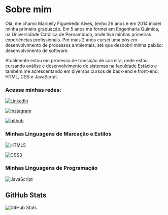 
# Sobre mim

Olá, me chamo Marcelly Figueiredo Alves, tenho 26 anos e em 2014 iniciei minha primeira graduação. Em 5 anos me formei em Engenharia Química, na Universidade Católica de Pernambuco, onde tive minhas primeiras experiências profissionais. Por mais 2 anos cursei uma pós em desenvolvimento de processos ambientais, até que descobri minha paixão: desenvolvimento de software.

Atualmente estou em processo de transição de carreira, onde estou cursando análise e desenvolvimento de sistemas na faculdade Estácio e também me acrescentando em diversos cursos de back-end e front-end, HTML, CSS e JavaScript.

### Acesse minhas redes:

[![LinkedIn](https://img.shields.io/badge/LinkedIn-03bb85?style=for-the-badge&logo=linkedin&logoColor=fff)](https://www.linkedin.com/in/marcelly-alves-730a67162)

[![Instagram](https://img.shields.io/badge/Instagram-03bb85?style=for-the-badge&logo=instagram&logoColor=fff)](https://www.instagram.com/marcellyaalves)

[![github](https://img.shields.io/badge/github-03bb85?style=for-the-badge&logo=github&logoColor=fff)](https://github.com/MarcellyaAlves)

### Minhas Linguagens de Marcação e Estilos

![HTML5](https://img.shields.io/badge/HTML5-03bb85?style=for-the-badge&logo=html5&logoColor=fff)

![CSS3](https://img.shields.io/badge/CSS3-03bb85?style=for-the-badge&logo=css3&logoColor=fff)


### Minhas Linguagens de Programação

![JavaScript](https://img.shields.io/badge/JavaScript-03bb85?style=for-the-badge&logo=javascript&logoColor=fff)


## GitHub Stats

![GitHub Stats](https://github-readme-stats.vercel.app/api?username=MarcellyaAlves&theme=transparent&bg_color=03bb85&border_color=fff&show_icons=true&icon_color=fff&title_color=fff&text_color=fff&hide_title=true&hide=stars)

